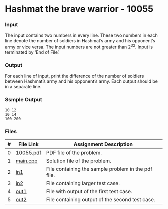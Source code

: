 # Hashmat the brave warrior - 10055
### Input
The input contains two numbers in every line. These two numbers in each line denote the number
of soldiers in Hashmat’s army and his opponent’s army or vice versa. The input numbers are not greater
than 2<sup>32</sup>. Input is terminated by ‘End of File’.

### Output
For each line of input, print the difference of the number of soldiers between Hashmat’s army and his
opponent’s army. Each output should be in a separate line.

### Ssmple Output
```
10 12
10 14
100 200
```


### Files

|  #  | File Link | Assignment Description |
| :-: | ----------- | ---------------------- |
|  0  | [10055.pdf](https://github.com/Sudhir0228/4883-Programming_Techniques_Ray/blob/main/Assignments/P10055/10055.pdf)     | PDF file of the problem.          |
|  1  | [main.cpp](https://github.com/Sudhir0228/4883-Programming_Techniques_Ray/blob/main/Assignments/P10055/main.cpp)     | Solution file of the problem.          |
|  2  | [in1](https://github.com/Sudhir0228/4883-Programming_Techniques_Ray/blob/main/Assignments/P10055/in1)     | File containing the sample problem in the pdf file.          |
|  3  | [in2](https://github.com/Sudhir0228/4883-Programming_Techniques_Ray/blob/main/Assignments/P10055/in2)     | File containing larger test case.         |
|  4  | [out1](https://github.com/Sudhir0228/4883-Programming_Techniques_Ray/blob/main/Assignments/P10055/out1)     | File with output of the first test case.         |
|  5  | [out2](https://github.com/Sudhir0228/4883-Programming_Techniques_Ray/blob/main/Assignments/P10055/out2)     | File containing output of the second test case.         |
